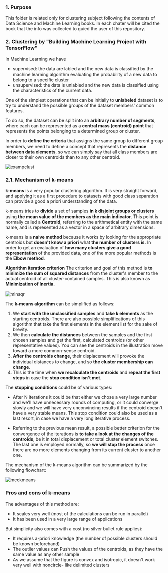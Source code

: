 ### 1. Purpose
This folder is related only for clustering subject following the contents of Data Science and Machine Learning books.
In each chater will be cited the book that the info was collected to guied the user of this repository.


### 2. Clustering by "Building Machine Learning Project with TensorFlow"

In Machine Learning we have

- supervised: the data are labled and the new data is classified by the machine learning algorithm evaluating the probability of a new data to belong to a specific cluster  
- unsupervised: the data is unlabled and the new data is classified using the characteristics of the current data.


One of the simplest operations that can be initially to **unlabeled** dataset is to try to understand
the possible groups of the dataset members' common features.

To do so, the dataset can be split into an **arbitrary number of segments**, where each can be
represented as a **central mass (centroid) point** that represents the points belonging to a
determined group or cluster.

In order to **define the criteria** that assigns the same group to different group members, we
need to define a concept that represents the **distance between data elements**, so we can simply
say that all class members are closer to their own centroids than to any other centroid.

![exampclust](https://user-images.githubusercontent.com/37953610/57388249-b74cf400-71af-11e9-9e2c-73a63d5c8e0b.JPG)

### 2.1. Mechanism of k-means
**k-means** is a very popular clustering algorithm. It is very
straight forward, and applying it as a first procedure to datasets with good class separation
can provide a good a priori understanding of the data.

k-means tries to **divide** a set of samples **in k disjoint groups or clusters** using **the mean value
of the members as the main indicator**. This point is normally called a **Centroid**, referring to
the arithmetical entity with the same name, and is represented as a vector in a space of
arbitrary dimensions.

k-means is a **naive method** because it works by looking for the appropriate centroids but
**doesn't know a priori** what **the number of clusters is.**
In order to get an evaluation of **how many clusters give a good representation** of the provided
data, one of the more popular methods is the **Elbow method**.

**Algorithm iteration criterion**
The criterion and goal of this method is **to minimize the sum of squared distances** from the
cluster's member to the actual centroid of all cluster-contained samples. This is also known as
**Minimization of Inertia.**

![minsqr](https://user-images.githubusercontent.com/37953610/57387938-29710900-71af-11e9-9b53-7ee5241f83c8.JPG)


The **k-means algorithm** can be simplified as follows:

1. We **start with the unclassified samples** and **take k elements** as the starting centroids. There
are also possible simplifications of this algorithm that take the first elements in the
element list for the sake of brevity.
2. We then **calculate the distances** between the samples and the first chosen samples and get
the first, calculated centroids (or other representative values). You can see the centroids
in the illustration move toward a more common-sense centroid.
3. **After the centroids change**, their displacement will provoke the individual distances to
change, and so **the cluster membership can change**.
4. This is the time when **we recalculate the centroids** and **repeat the first steps** in case the
**stop condition isn't met**.

The **stopping conditions** could be of various types:

- After N iterations it could be that either we chose a very large number and we'll have
unnecessary rounds of computing, or it could converge slowly and we will have very
unconvincing results if the centroid doesn't have a very stable means. This stop condition
could also be used as a last resort, in case we have a very long iterative process.

- Referring to the previous mean result, a possible better criterion for the convergence of
the iterations is **to take a look at the changes of the centroids**, be it in total displacement
or total cluster element switches. The last one is employed normally, so **we will stop the
process** once there are no more elements changing from its current cluster to another
one.

The mechanism of the k-means algorithm can be summarized by the following flowchart:

![meckmeans](https://user-images.githubusercontent.com/37953610/57388112-78b73980-71af-11e9-898f-728464e63b2a.JPG)

### Pros and cons of k-means
The advantages of this method are:

- It scales very well (most of the calculations can be run in parallel)
- It has been used in a very large range of applications

But simplicity also comes with a cost (no silver bullet rule applies):
- It requires a-priori knowledge (the number of possible clusters should be known
beforehand)
- The outlier values can Push the values of the centroids, as they have the same value as
any other sample
- As we assume that the figure is convex and isotropic, it doesn't work very well with noncircle-
like delimited clusters

